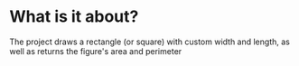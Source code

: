 # What is it about?
The project draws a rectangle (or square) with custom width and length, as well as returns the figure's area and perimeter
